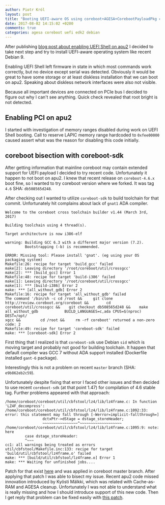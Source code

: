 ```yaml
---
author: Piotr Król
layout: post
title: "Booting UEFI-aware OS using coreboot+AGESA+CorebootPayloadPkg combo"
date: 2017-08-02 14:15:02 +0200
comments: true
categories: agesa coreboot uefi edk2 debian
---
```


After publishing [blog post about enabling UEFI Shell on apu2]() I decided to
take next step and try to install UEFI-aware operating system like recent
Debian 9.

Enabling UEFI Shell left firmware in state in which most commands work
correctly, but no device except serial was detected. Obviously it would be
great to have some storage or at least diskless installation that we can boot
on apu2. Speaking about diskless network interfaces were also not visible.

Because all important devices are connected on PCIe bus I decided to figure out
why I can't see anything. Quick check revealed that root bright is not
detected.

## Enabling PCI on apu2

I started with investigation of memory ranges disabled during work on UEFI
Shell booting. Call to reserve LAPIC memory range hardcoded to `0xfee00000`
caused assert what was the reason for disabling this code initially.

## coreboot bisection with coreboot-sdk

After getting information that mainline coreboot may contain extended support
for UEFI payload I decided to try recent code. Unfortunately it happen to not
boot on apu2. I knew that recent release on `coreboot-4.6.x` boot fine, so I
wanted to try coreboot version where we forked. It was tag `4.6` SHA:
`db508565d248`.

After checking out I wanted to utilize `coreboot-sdk` to build toolchain for
that commit. Unfortunately hit complains about lack of `gnat1` ADA compiler.

```
Welcome to the coreboot cross toolchain builder v1.44 (March 3rd, 2017)

Building toolchain using 4 thread(s).

Target architecture is now i386-elf

warning: Building GCC 6.3 with a different major version (7.2).
         Bootstrapping (-b) is recommended.

ERROR: Missing tool: Please install 'gnat'. (eg using your OS packaging system)
Makefile:26: recipe for target 'build_gcc' failed
make[2]: Leaving directory '/root/coreboot/util/crossgcc'
make[2]: *** [build_gcc] Error 1
Makefile:48: recipe for target 'build-i386' failed
make[1]: Leaving directory '/root/coreboot/util/crossgcc'
make[1]: *** [build-i386] Error 2
make: *** [all_without_gdb] Error 2
Makefile:16: recipe for target 'all_without_gdb' failed
The command '/bin/sh -c cd /root &&     git clone http://review.coreboot.org/coreboot &&        cd coreboot/util/crossgcc &&    git checkout db508565d248 &&    make all_without_gdb            BUILD_LANGUAGES=c,ada CPUS=$(nproc) DEST=/opt/
xgcc &&         cd /root &&     rm -rf coreboot' returned a non-zero code: 2
Makefile:49: recipe for target 'coreboot-sdk' failed
make: *** [coreboot-sdk] Error 2
```

First thing that I realized is that `coreboot-sdk` use Debian `sid` which is
moving target and probably not good for building toolchain. It happen that
default compiler was GCC 7 without ADA support installed (Dockerfile installed
`gant-6` package).

Interestingly this is not a problem on recent `master` branch (SHA: `e9b862eb2c59`).

Unfortunately despite fixing that error I faced other issues and then decided
to use recent `coreboot-sdk` (at that point 1.47) for compilation of 4.6 stable
tag. Further problems appeared with that approach:

```
/home/coreboot/coreboot/util/cbfstool/lz4/lib/lz4frame.c: In function 'LZ4F_decompress':
/home/coreboot/coreboot/util/cbfstool/lz4/lib/lz4frame.c:1092:33: error: this statement may fall through [-Werror=implicit-fallthrough=]
                 dctxPtr->dStage = dstage_storeHeader;                                                   
                 ~~~~~~~~~~~~~~~~^~~~~~~~~~~~~~~~~~~~
/home/coreboot/coreboot/util/cbfstool/lz4/lib/lz4frame.c:1095:9: note: here
         case dstage_storeHeader:       
         ^~~~                         
cc1: all warnings being treated as errors     
util/cbfstool/Makefile.inc:133: recipe for target 'build/util/cbfstool/lz4frame.o' failed
make: *** [build/util/cbfstool/lz4frame.o] Error 1
make: *** Waiting for unfinished jobs.... 
```

Patch for that exist [here](https://groups.google.com/a/chromium.org/d/msg/chromium-os-checkins/0Ilkoak5A0M/068xefpOCAAJ)
and was applied in coreboot master branch. After applying that patch I was able
to bisect my issue. Recent apu2 code missed innovation introduced by Kyösti
Mälkki, which was related with Cache-as-RAM and AGESA cleanup. Unfortunately I
was not able to understand what is really missing and how I should introduce
support of this new code. Then I get reply that problem can be fixed easily with [this patch](https://review.coreboot.org/#/c/21840/2/src/cpu/amd/pi/Makefile.inc).

